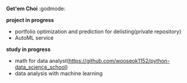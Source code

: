 **Get'em Choi** :godmode:

**project in progress**
- portfolio optimization and prediction for delisting(private repository)
- AutoML service

**study in progress**
- math for data analyst(https://github.com/wooseok1152/python-data_science_school)
- data analysis with machine learning
